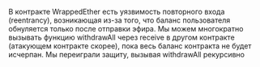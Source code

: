 В контракте WrappedEther есть уязвимость повторного входа (reentrancy), возникающая из-за того, что баланс пользователя обнуляется только после отправки эфира. Мы можем многократно вызывать функцию withdrawAll через receive в другом контракте (атакующем контракте скорее), пока весь баланс контракта не будет исчерпан. Мы переиграли защиту, вызывая withdrawAll рекурсивно